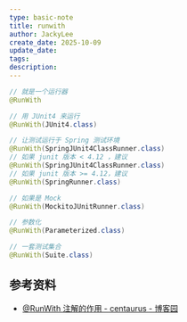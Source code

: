 ```yaml
---
type: basic-note
title: runwith
author: JackyLee
create_date: 2025-10-09
update_date:
tags:
description:
---
```


```java
// 就是一个运行器
@RunWith

// 用 JUnit4 来运行
@RunWith(JUnit4.class)

// 让测试运行于 Spring 测试环境
@RunWith(SpringJUnit4ClassRunner.class)
// 如果 junit 版本 < 4.12 ，建议
@RunWith(SpringJUnit4ClassRunner.class)
// 如果 junit 版本 >= 4.12，建议
@RunWith(SpringRunner.class)

// 如果是 Mock
@RunWith(MockitoJUnitRunner.class)

// 参数化
@RunWith(Parameterized.class)

// 一套测试集合
@RunWith(Suite.class)
```

## 参考资料

- [@RunWith 注解的作用 - centaurus - 博客园](https://www.cnblogs.com/Proximacentaurus/p/13696675.html)
